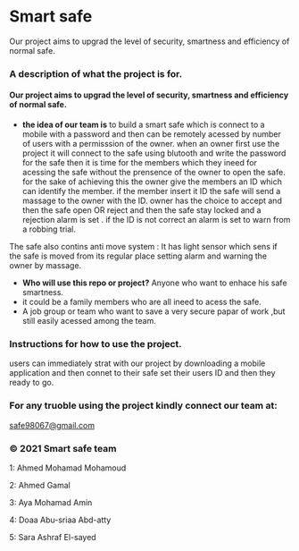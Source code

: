 

# Smart safe 


Our project aims to upgrad the level of security, smartness and efficiency of normal safe.

### A description of what the project is for.


 #### Our project aims to upgrad the level of security, smartness and efficiency of normal safe.
 
* **the idea of our team is** to build a smart safe which is connect to a mobile with a password and then 
can be remotely acessed by number of users with a permisssion of the owner. 
when an owner first use the project it will connect to the safe using blutooth and write the password for the safe 
then it is time for the members which they ineed for acessing the safe without the prensence of the owner to open the safe.
for the sake of  achieving this the owner give the members an ID which can identify the member. 
if the member insert it ID the safe will send a massage to the owner with the ID. 
owner has the choice to accept and then the safe open 
OR reject and then the safe stay locked and a rejection alarm is set . 
if the ID is not correct an alarm is set to warn from a robbing trial.  

The safe also contins anti move system :
     It has light sensor which sens if the safe is moved from its regular place setting alarm and warning the owner by massage.
* **Who will use this repo or project?** Anyone who want to enhace his safe smartness.
* it could be a family members who are all ineed to acess the safe.
* A job group or team who want to save a very secure papar of work ,but still easily acessed among the team.     


### Instructions for how to  use the project.

users can immediately strat with our project by downloading a mobile application and 
then connet to their safe set their users ID and then they ready to go.








### For any truoble using the project kindly connect our team at:
 safe98067@gmail.com


###  © 2021 Smart safe team 

1: Ahmed Mohamad Mohamoud 

2: Ahmed Gamal

3: Aya Mohamad Amin

4: Doaa Abu-sriaa Abd-atty

5: Sara Ashraf El-sayed
